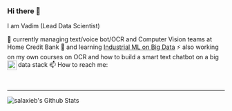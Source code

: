 ### Hi there 👋
I am Vadim (Lead Data Scientist)
<br />

🔭 currently managing text/voice bot/OCR and Computer Vision teams at Home Credit Bank
🌱 and learning [Industrial ML on Big Data](https://otus.ru/lessons/ml-bigdata/)
⚡ also working on my own courses on OCR and how to build a smart text chatbot on a big data stack
📫 How to reach me: [<img align="left" alt="Vndanilchenko | LinkedIn" width="22px" src="https://cdn.jsdelivr.net/npm/simple-icons@v3/icons/linkedin.svg" />](https://www.linkedin.com/in/vndanilchenko/)

<br />

---
<img align="left" alt="salaxieb's Github Stats" src="https://github-readme-stats.vercel.app/api?username=Vndanilchenko&show_icons=true&hide_border=true" />


<!--
**Vndanilchenko/Vndanilchenko** is a ✨ _special_ ✨ repository because its `README.md` (this file) appears on your GitHub profile.

Here are some ideas to get you started:

- 🔭 I’m currently working on ...
- 🌱 I’m currently learning ...
- 👯 I’m looking to collaborate on ...
- 🤔 I’m looking for help with ...
- 💬 Ask me about ...
- 📫 How to reach me: ...
- 😄 Pronouns: ...
- ⚡ Fun fact: ...
-->
